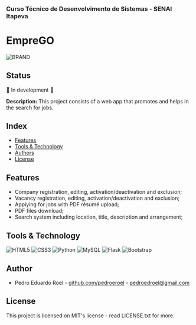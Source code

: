 ### Curso Técnico de Desenvolvimento de Sistemas - SENAI Itapeva

# EmpreGO
![BRAND]()

## Status

:construction: In development :construction:

**Description:**
This project consists of a web app that promotes and helps in the search for jobs.

## Index
* [Features](#features)
* [Tools & Technology](#tools--technology)
* [Authors](#authors)
* [License](#license)

## Features

 - Company registration, editing, activation/deactivation and exclusion;
 - Vacancy registration, editing, activation/deactivation and exclusion;
 - Applying for jobs with PDF résumé upload;
 - PDF files download;
 - Search system including location, title, description and arrangement;

## Tools & Technology

![HTML5](https://img.shields.io/badge/HTML5-E34F26?style=for-the-badge&logo=html5&logoColor=white)
![CSS3](https://img.shields.io/badge/CSS3-1572B6?style=for-the-badge&logo=css3&logoColor=white)
![Python](https://img.shields.io/badge/Python-FFD43B?style=for-the-badge&logo=python&logoColor=blue)
![MySQL](https://img.shields.io/badge/MySQL-005C84?style=for-the-badge&logo=mysql&logoColor=white)
![Flask](https://img.shields.io/badge/Flask-000000?style=for-the-badge&logo=flask&logoColor=white)
![Bootstrap](https://img.shields.io/badge/Bootstrap-563D7C?style=for-the-badge&logo=bootstrap&logoColor=white)

## Author

- Pedro Eduardo Roel - [github.com/pedroeroel](https://github.com/pedroeroel) - pedroedroel@gmail.com

## License

This project is licensed on MIT's license - read LICENSE.txt for more.
